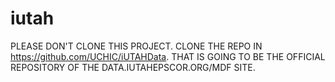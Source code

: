 iutah
=====
PLEASE DON'T CLONE THIS PROJECT. CLONE THE REPO IN https://github.com/UCHIC/iUTAHData.
THAT IS GOING TO BE THE OFFICIAL REPOSITORY OF THE DATA.IUTAHEPSCOR.ORG/MDF SITE.


